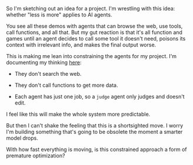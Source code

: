 So I'm sketching out an idea for a project. I'm wrestling with this idea: whether "less is more" applies to AI agents.

You see all these demos with agents that can browse the web, use tools, call functions, and all that. But my gut reaction is that it's all function and games until an agent decides to call some tool it doesn't need, poisons its context with irrelevant info, and makes the final output worse.

This is making me lean into constraining the agents for my project. I'm documenting my thinking [here](https://github.com/8ta4/spam/blob/68dec24c6096a4c2b4070131827e10f65f6ed09e/DONTREADME.md):

- They don't search the web.

- They don't call functions to get more data.

- Each agent has just one job, so a `judge` agent only judges and doesn't edit.

I feel like this will make the whole system more predictable.

But then I can't shake the feeling that this is a shortsighted move. I worry I'm building something that's going to be obsolete the moment a smarter model drops.

With how fast everything is moving, is this constrained approach a form of premature optimization?
